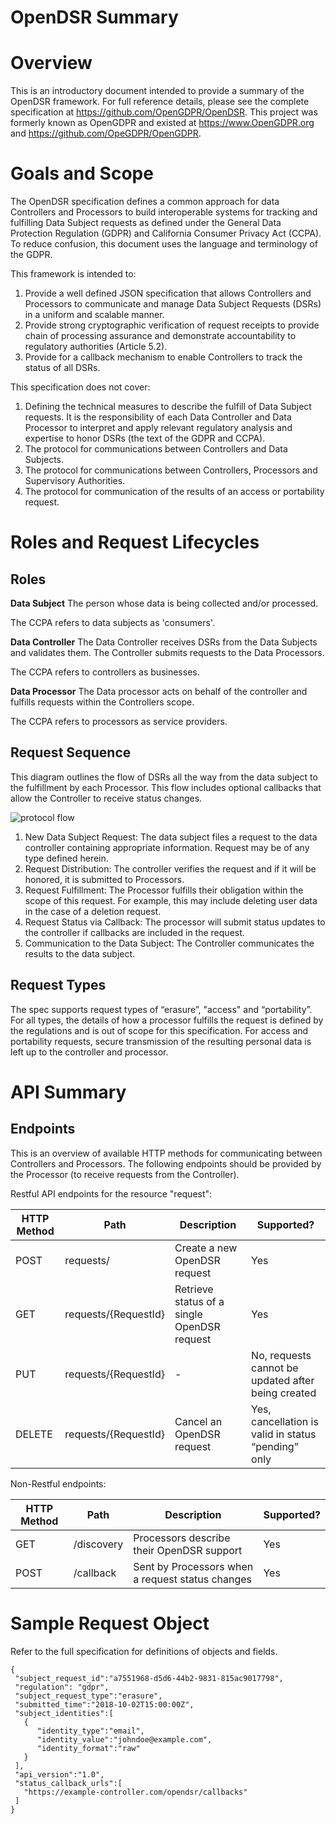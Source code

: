 # OpenDSR Summary

# Overview
This is an introductory document intended to provide a summary of the OpenDSR framework. For full reference details, please see the complete specification at https://github.com/OpenGDPR/OpenDSR. This project was formerly known as OpenGDPR and existed at https://www.OpenGDPR.org and https://github.com/OpeGDPR/OpenGDPR.

# Goals and Scope
The OpenDSR specification defines a common approach for data Controllers and Processors to build interoperable systems for tracking and fulfilling Data Subject requests as defined under the General Data Protection Regulation (GDPR) and California Consumer Privacy Act (CCPA). To reduce confusion, this document uses the language and terminology of the GDPR.

This framework is intended to:
1. Provide a well defined JSON specification that allows Controllers and Processors to communicate and
manage Data Subject Requests (DSRs) in a uniform and scalable manner.
2. Provide strong cryptographic verification of request receipts to provide chain of
processing assurance and demonstrate accountability to regulatory authorities (Article
5.2).
3. Provide for a callback mechanism to enable Controllers to track the status of all DSRs.

This specification does not cover:
1. Defining the technical measures to describe the fulfill of Data Subject requests.
It is the responsibility of each Data Controller and Data Processor to interpret and
apply relevant regulatory analysis and expertise to honor DSRs (the text of the GDPR and CCPA).
2. The protocol for communications between Controllers and Data Subjects.
3. The protocol for communications between Controllers, Processors and Supervisory
Authorities.
4. The protocol for communication of the results of an access or portability request.

# Roles and Request Lifecycles

## Roles
**Data Subject**
The person whose data is being collected and/or processed.

The CCPA refers to data subjects as 'consumers'.

**Data Controller**
The Data Controller receives DSRs from the Data Subjects and validates them. The Controller submits requests to the Data Processors.

The CCPA refers to controllers as businesses.

**Data Processor**
The Data processor acts on behalf of the controller and fulfills requests within the Controllers scope.

The CCPA refers to processors as service providers.

## Request Sequence
This diagram outlines the flow of DSRs all the way from the data subject to the fulfillment by each Processor. This flow includes optional callbacks that allow the Controller to receive status changes.

![protocol flow](images/figure_protocol_flow.png)

1. New Data Subject Request: The data subject files a request to the data controller containing appropriate information. Request may be of any type defined herein.
2. Request Distribution: The controller verifies the request and if it will be honored, it is submitted to Processors.
3. Request Fulfillment: The Processor fulfills their obligation within the scope of this request. For example, this may include deleting user data in the case of a deletion request.
4. Request Status via Callback: The processor will submit status updates to the controller if callbacks are included in the request.
5. Communication to the Data Subject: The Controller communicates the results to the data subject.

## Request Types
The spec supports request types of “erasure”, "access" and “portability”. For all types, the details of how a processor fulfills the request is defined by the regulations and is out of scope for this specification. For access and portability requests, secure transmission of the resulting personal data is left up to the controller and processor.

# API Summary
## Endpoints
This is an overview of available HTTP methods for communicating between Controllers and Processors. The following endpoints should be provided by the Processor (to receive requests from the Controller).

Restful API endpoints for the resource "request":

| HTTP Method | Path | Description | Supported? |
| --- | --- | --- | --- |
| POST | requests/ | Create a new OpenDSR request | Yes |
| GET | requests/{RequestId} | Retrieve status of a single OpenDSR request | Yes |
| PUT | requests/{RequestId} | - | No, requests cannot be updated after being created |
| DELETE | requests/{RequestId} | Cancel an OpenDSR request | Yes, cancellation is valid in status “pending” only |

Non-Restful endpoints:

| HTTP Method | Path | Description | Supported? |
| --- | --- | --- | --- |
| GET     | /discovery | Processors describe their OpenDSR support| Yes  |
| POST    | /callback | Sent by Processors when a request status changes| Yes |


#   Sample Request Object
Refer to the full specification for definitions of objects and fields.
```
{
 "subject_request_id":"a7551968-d5d6-44b2-9831-815ac9017798",
 "regulation": "gdpr",
 "subject_request_type":"erasure",
 "submitted_time":"2018-10-02T15:00:00Z",
 "subject_identities":[
   {
      "identity_type":"email",
      "identity_value":"johndoe@example.com",
      "identity_format":"raw"
   }
 ],
 "api_version":"1.0",
 "status_callback_urls":[
   "https://example-controller.com/opendsr/callbacks"
 ]
}
```

